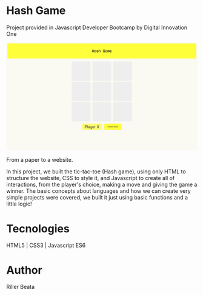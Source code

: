 # Hash Game

Project provided in Javascript Developer Bootcamp by Digital Innovation One

![](screenshots/hashgame.png)

From a paper to a website.

In this project, we built the tic-tac-toe (Hash game), using only HTML to structure the website, CSS to style it, and Javascript to create all of interactions, from the player's choice, making a move and giving the game a winner. The basic concepts about languages and how we can create very simple projects were covered, we built it just using basic functions and a little logic!

# Tecnologies

HTML5 | CSS3 | Javascript ES6

# Author

Riller Beata
